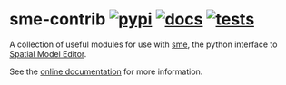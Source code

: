 # sme-contrib [![pypi](https://img.shields.io/pypi/v/sme_contrib.svg)](https://pypi.org/project/sme_contrib) [![docs](https://readthedocs.org/projects/sme-contrib/badge/?version=latest)](https://sme-contrib.readthedocs.io) [![tests](https://github.com/spatial-model-editor/sme_contrib/workflows/Tests/badge.svg)](https://github.com/spatial-model-editor/sme_contrib/actions?query=workflow%3ATests)

A collection of useful modules for use with [sme](https://pypi.org/project/sme/), the python interface to [Spatial Model Editor](https://github.com/spatial-model-editor/spatial-model-editor).

See the [online documentation](https://sme-contrib.readthedocs.io) for more information.